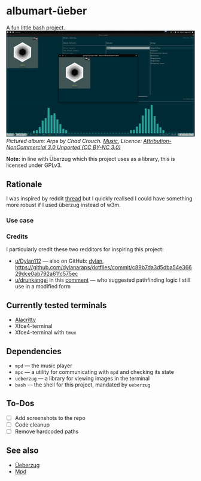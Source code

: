 # albumart-üeber
A fun little bash project.
![screenshot](screenshots/arps.png)
*Pictured album: Arps by Chad Crouch. [Music](https://www.freemusicarchive.org/music/Chad_Crouch/Arps), Licence: [Attribution-NonCommercial 3.0 Unported (CC BY-NC 3.0)](https://creativecommons.org/licenses/by-nc/3.0/)*

**Note:** in line with Überzug which this project uses as a library, this is licensed under GPLv3.

## Rationale
I was inspired by reddit [thread](https://www.reddit.com/r/unixporn/comments/3q4y1m/openbox_music_now_with_tmux_and_album_art/) but I quickly realised I could have something more robust if I used überzug instead of w3m.

### Use case

### Credits
I particularly credit these two redditors for inspiring this project:
* [u/Dylan112](https://www.reddit.com/user/Dylan112/) — also on GitHub: [dylan](https://github.com/dylanaraps), https://github.com/dylanaraps/dotfiles/commit/c89b7da3d5dba54e36629dce0ab792a61fc575ec
* [u/drunkangel](https://www.reddit.com/user/drunkangel/) in this [comment](https://www.reddit.com/r/unixporn/comments/3q4y1m/openbox_music_now_with_tmux_and_album_art/cwdld2t/) — who suggested pathfinding logic I still use in a modified form

## Currently tested terminals
* [Alacritty](https://github.com/alacritty/alacritty)
* Xfce4-terminal
* Xfce4-terminal with `tmux`


## Dependencies
* `mpd` — the music player
* `mpc` — a utility for communicating with `mpd` and checking its state
* `ueberzug` — a library for viewing images in the terminal
* `bash` — the shell for this project, mandated by `ueberzug`

## To-Dos
* [ ] Add screenshots to the repo
* [ ] Code cleanup
* [ ] Remove hardcoded paths

## See also
* [Üeberzug](https://github.com/seebye/ueberzug)
* [Mpd](https://www.musicpd.org/)
